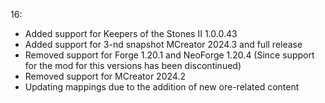 16:
- Added support for Keepers of the Stones II 1.0.0.43
- Added support for 3-nd snapshot MCreator 2024.3 and full release
- Removed support for Forge 1.20.1 and NeoForge 1.20.4 (Since support for the mod for this versions has been discontinued)
- Removed support for MCreator 2024.2
- Updating mappings due to the addition of new ore-related content
